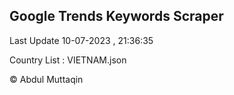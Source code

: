 

## Google Trends Keywords Scraper 
 
Last Update 10-07-2023 , 21:36:35

Country List :
VIETNAM.json



© Abdul Muttaqin 
